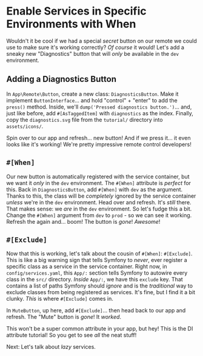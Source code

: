 # Enable Services in Specific Environments with When

Wouldn't it be cool if we had a special *secret* button on our remote we could
use to make sure it's working correctly? *Of course* it would! Let's add a
sneaky new "Diagnostics" button that will *only* be available in the `dev`
environment.

## Adding a Diagnostics Button

In `App\Remote\Button`, create a new class:
`DiagnosticsButton`. Make it implement `ButtonInterface`... and hold
"control" + "enter" to add the `press()` method. Inside,
we'll `dump('Pressed diagnostics button.')`... and, just like before, add
`#[AsTaggedItem]` with `diagnostics` as the index. Finally, copy
the `diagnostics.svg` file from the `tutorial/` directory into `assets/icons/`.

Spin over to our app and refresh... new button! And if
we press it... it even looks like it's working! We're pretty impressive 
remote control developers!

## `#[When]`

Our new button is automatically registered with the service container, but we
want it *only* in the `dev` environment. The `#[When]` attribute is *perfect* for this. Back
in `DiagnosticsButton`, add `#[When]` with `dev` as the
argument. Thanks to this, the class will be *completely* ignored by the service
container *unless* we're in the `dev` environment. Head over and refresh.
It's *still* there. That makes sense: we *are* in
the `dev` environment. So let's fudge this a bit. Change the `#[When]`
argument from `dev` to `prod` - so we can see it working.
Refresh the again and... boom! The button is *gone*! *Awesome*!

## `#[Exclude]`

Now that this is working, let's talk about the cousin
of `#[When]`: `#[Exclude]`. This is like a big warning sign that tells
Symfony to *never*, ever register a specific class as a service in the service
container. Right now, in `config/services.yaml`, this `App/:` section tells
Symfony to autowire every class in the `src/` directory.
*Inside* `App/:`, we have this `exclude` key. That contains a list of paths
Symfony should *ignore* and is the *traditional* way to exclude classes from
being registered as services.
It's fine, but I find it a bit clunky. *This* is where `#[Exclude]` comes in.

In `MuteButton`, up here, add `#[Exclude]`... then head back to
our app and refresh. The "Mute" button is *gone*! It *worked*.

This won't be a super common attribute in your app, but hey! This is
the DI attribute tutorial! So you get to see *all* the neat stuff!

Next: Let's talk about *lazy* services.
